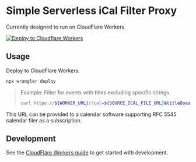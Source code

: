 # Simple Serverless iCal Filter Proxy

Currently designed to run on CloudFlare Workers.

[![Deploy to Cloudflare Workers](https://deploy.workers.cloudflare.com/button)](https://deploy.workers.cloudflare.com/?url=https://github.com/Markcanfly/ical-filter)

## Usage

Deploy to CloudFlare Workers.

```bash
npx wrangler deploy
```

> Example: Filter for events with titles excluding specific strings
>
> ```bash
> curl https://${WORKER_URL}/?cal=${SOURCE_ICAL_FILE_URL}&titleDoesNotContain=birthday,Birthday
> ```

This URL can be provided to a calendar software supporting RFC 5545 calendar filer as a subscription.

## Development

See the [CloudFlare Workers guide](https://developers.cloudflare.com/workers/get-started/guide/)
to get started with development.

